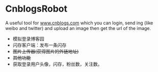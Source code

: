 CnblogsRobot
============

A useful tool for www.cnblogs.com which you can login, send ing (like weibo and twitter) and upload an image then get the url of the image.

* 模拟登录博客园
* 闪存客户端：发布一条闪存
* <del>图片上传器(获得图片的外链地址)</del>
* <del>其他功能</del>
* 获取登录用户头像，闪存，粉丝数，关注数。